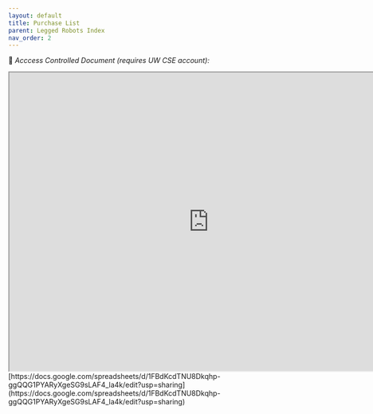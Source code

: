 ```yaml
---
layout: default
title: Purchase List
parent: Legged Robots Index
nav_order: 2
---
```


🛑 *Acccess Controlled Document (requires UW CSE account):*
<iframe src="https://docs.google.com/spreadsheets/d/e/2PACX-1vR-4C9arfOaeWCaq8RwVkY2n16BPBWAsouCdgU6wdlm14taiHnxe3h_dyau49oAgqXw812OAMbIit9i/pubhtml?widget=true&amp;headers=false" width="800" height="600"></iframe>
[https://docs.google.com/spreadsheets/d/1FBdKcdTNU8Dkqhp-ggQQG1PYARyXgeSG9sLAF4_la4k/edit?usp=sharing](https://docs.google.com/spreadsheets/d/1FBdKcdTNU8Dkqhp-ggQQG1PYARyXgeSG9sLAF4_la4k/edit?usp=sharing)
